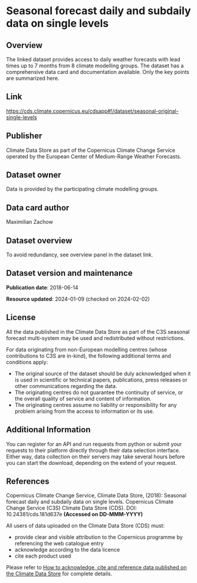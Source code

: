 # Seasonal forecast daily and subdaily data on single levels

## Overview
The linked dataset provides access to daily weather forecasts with lead times up to 7 months from 8 climate modelling groups. The dataset has a comprehensive data card and documentation available. Only the key points are summarized here.

## Link
https://cds.climate.copernicus.eu/cdsapp#!/dataset/seasonal-original-single-levels

## Publisher
Climate Data Store as part of the Copernicus Climate Change Service operated by the European Center of Medium-Range Weather Forecasts.

## Dataset owner
Data is provided by the participating climate modelling groups.

## Data card author
Maximilian Zachow

## Dataset overview
To avoid redundancy, see overview panel in the dataset link.

## Dataset version and maintenance
**Publication date**: 2018-06-14

**Resource updated**: 2024-01-09 (checked on 2024-02-02)

## License 
All the data published in the Climate Data Store as part of the C3S seasonal forecast multi-system may be used and redistributed without restrictions.

For data originating from non-European modelling centres (whose contributions to C3S are in-kind), the following additional terms and conditions apply:

- The original source of the dataset should be duly acknowledged when it is used in scientific or technical papers, publications, press releases or other communications regarding the data.
- The originating centres do not guarantee the continuity of service, or the overall quality of service and content of information.
- The originating centres assume no liability or responsibility for any problem arising from the access to information or its use.  

## Additional Information
You can register for an API and run requests from python or submit your requests to their platform directly through their data selection interface. Either way, data collection on their servers may take several hours before you can start the download, depending on the extend of your request. 

## References
Copernicus Climate Change Service, Climate Data Store, (2018): Seasonal forecast daily and subdaily data on single levels. Copernicus Climate Change Service (C3S) Climate Data Store (CDS). DOI: 10.24381/cds.181d637e **(Accessed on DD-MMM-YYYY)**

All users of data uploaded on the Climate Data Store (CDS) must:
- provide clear and visible attribution to the Copernicus programme by referencing the web catalogue entry
- acknowledge according to the data licence
- cite each product used

Please refer to [How to acknowledge, cite and reference data published on the Climate Data Store](https://confluence.ecmwf.int/display/CKB/How+to+acknowledge+and+cite+a+Climate+Data+Store+%28CDS%29+catalogue+entry+and+the+data+published+as+part+of+it) for complete details.





